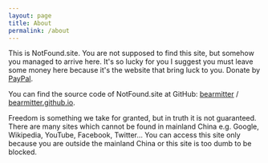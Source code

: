 ```yaml
---
layout: page
title: About
permalink: /about
---
```


This is NotFound.site. You are not supposed to find this site, but somehow you managed to arrive here. It's so lucky for you I suggest you must leave some money here because it's the website that bring luck to you. Donate by [PayPal](https://paypal.me/x95).

You can find the source code of NotFound.site at 
GitHub:
[bearmitter][bearmitter-github] /
[bearmitter.github.io](https://github.com/BearMitter/BearMitter.github.io).

Freedom is something we take for granted, but in truth it is not guaranteed. There are many sites which cannot be found in mainland China e.g.  Google, Wikipedia, YouTube, Facebook, Twitter... You can access this site only because you are outside the mainland China or this site is too dumb to be blocked.


[bearmitter-github]: https://github.com/BearMitter
